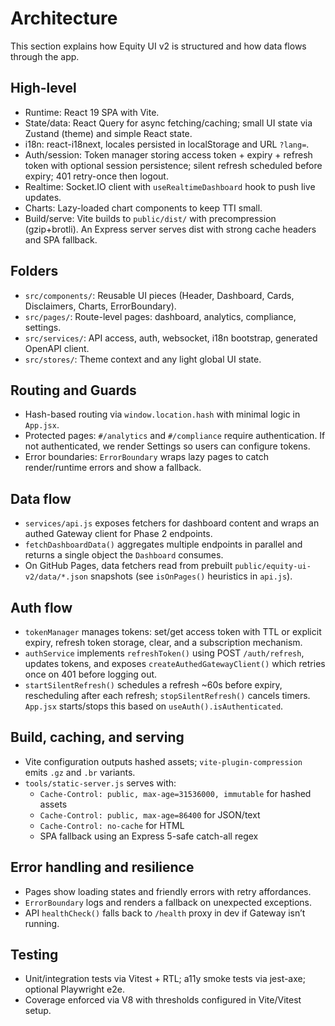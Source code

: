 # Architecture

This section explains how Equity UI v2 is structured and how data flows through the app.

## High-level

- Runtime: React 19 SPA with Vite.
- State/data: React Query for async fetching/caching; small UI state via Zustand (theme) and simple React state.
- i18n: react-i18next, locales persisted in localStorage and URL `?lang=`.
- Auth/session: Token manager storing access token + expiry + refresh token with optional session persistence; silent refresh scheduled before expiry; 401 retry-once then logout.
- Realtime: Socket.IO client with `useRealtimeDashboard` hook to push live updates.
- Charts: Lazy-loaded chart components to keep TTI small.
- Build/serve: Vite builds to `public/dist/` with precompression (gzip+brotli). An Express server serves dist with strong cache headers and SPA fallback.

## Folders

- `src/components/`: Reusable UI pieces (Header, Dashboard, Cards, Disclaimers, Charts, ErrorBoundary).
- `src/pages/`: Route-level pages: dashboard, analytics, compliance, settings.
- `src/services/`: API access, auth, websocket, i18n bootstrap, generated OpenAPI client.
- `src/stores/`: Theme context and any light global UI state.

## Routing and Guards

- Hash-based routing via `window.location.hash` with minimal logic in `App.jsx`.
- Protected pages: `#/analytics` and `#/compliance` require authentication. If not authenticated, we render Settings so users can configure tokens.
- Error boundaries: `ErrorBoundary` wraps lazy pages to catch render/runtime errors and show a fallback.

## Data flow

- `services/api.js` exposes fetchers for dashboard content and wraps an authed Gateway client for Phase 2 endpoints.
- `fetchDashboardData()` aggregates multiple endpoints in parallel and returns a single object the `Dashboard` consumes.
- On GitHub Pages, data fetchers read from prebuilt `public/equity-ui-v2/data/*.json` snapshots (see `isOnPages()` heuristics in `api.js`).

## Auth flow

- `tokenManager` manages tokens: set/get access token with TTL or explicit expiry, refresh token storage, clear, and a subscription mechanism.
- `authService` implements `refreshToken()` using POST `/auth/refresh`, updates tokens, and exposes `createAuthedGatewayClient()` which retries once on 401 before logging out.
- `startSilentRefresh()` schedules a refresh ~60s before expiry, rescheduling after each refresh; `stopSilentRefresh()` cancels timers. `App.jsx` starts/stops this based on `useAuth().isAuthenticated`.

## Build, caching, and serving

- Vite configuration outputs hashed assets; `vite-plugin-compression` emits `.gz` and `.br` variants.
- `tools/static-server.js` serves with:
  - `Cache-Control: public, max-age=31536000, immutable` for hashed assets
  - `Cache-Control: public, max-age=86400` for JSON/text
  - `Cache-Control: no-cache` for HTML
  - SPA fallback using an Express 5-safe catch-all regex

## Error handling and resilience

- Pages show loading states and friendly errors with retry affordances.
- `ErrorBoundary` logs and renders a fallback on unexpected exceptions.
- API `healthCheck()` falls back to `/health` proxy in dev if Gateway isn’t running.

## Testing

- Unit/integration tests via Vitest + RTL; a11y smoke tests via jest-axe; optional Playwright e2e.
- Coverage enforced via V8 with thresholds configured in Vite/Vitest setup.

